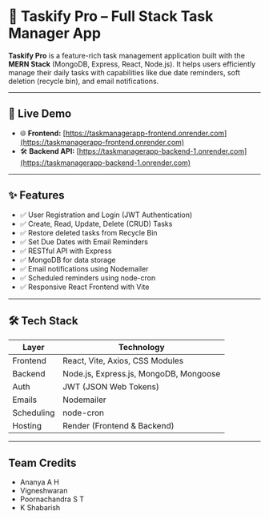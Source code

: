 # 🧠 Taskify Pro – Full Stack Task Manager App

**Taskify Pro** is a feature-rich task management application built with the **MERN Stack** (MongoDB, Express, React, Node.js). It helps users efficiently manage their daily tasks with capabilities like due date reminders, soft deletion (recycle bin), and email notifications.

---

## 🔗 Live Demo

- 🌐 **Frontend:** [https://taskmanagerapp-frontend.onrender.com](https://taskmanagerapp-frontend.onrender.com)  
- 🛠️ **Backend API:** [https://taskmanagerapp-backend-1.onrender.com](https://taskmanagerapp-backend-1.onrender.com)

---

## ✨ Features

- ✅ User Registration and Login (JWT Authentication)
- ✅ Create, Read, Update, Delete (CRUD) Tasks
- ✅ Restore deleted tasks from Recycle Bin
- ✅ Set Due Dates with Email Reminders
- ✅ RESTful API with Express
- ✅ MongoDB for data storage
- ✅ Email notifications using Nodemailer
- ✅ Scheduled reminders using node-cron
- ✅ Responsive React Frontend with Vite

---

## 🛠 Tech Stack

| Layer     | Technology                           |
|-----------|---------------------------------------|
| Frontend  | React, Vite, Axios, CSS Modules       |
| Backend   | Node.js, Express.js, MongoDB, Mongoose|
| Auth      | JWT (JSON Web Tokens)                 |
| Emails    | Nodemailer                            |
| Scheduling| node-cron                             |
| Hosting   | Render (Frontend & Backend)           |

---

## Team Credits
- Ananya A H
- Vigneshwaran
- Poornachandra S T
- K Shabarish
